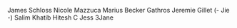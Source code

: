 James Schloss
Nicole Mazzuca
Marius Becker
Gathros
Jeremie Gillet (- Jie -)
Salim Khatib
Hitesh C
Jess 3Jane
